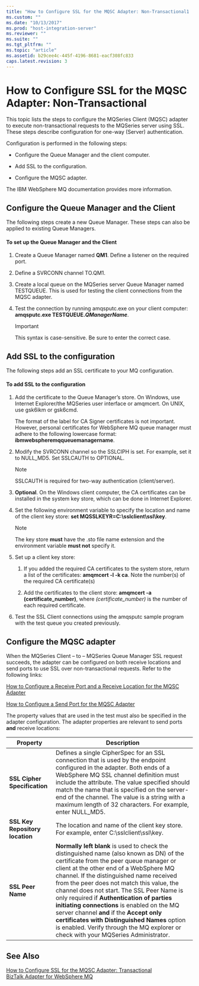 ```yaml
---
title: "How to Configure SSL for the MQSC Adapter: Non-Transactional1 | Microsoft Docs"
ms.custom: ""
ms.date: "10/13/2017"
ms.prod: "host-integration-server"
ms.reviewer: ""
ms.suite: ""
ms.tgt_pltfrm: ""
ms.topic: "article"
ms.assetid: b29cee4c-445f-4196-8681-eacf308fc833
caps.latest.revision: 3
---
```

# How to Configure SSL for the MQSC Adapter: Non-Transactional
This topic lists the steps to configure the MQSeries Client (MQSC) adapter to execute non-transactional requests to the MQSeries server using SSL. These steps describe configuration for one-way (Server) authentication.  
  
 Configuration is performed in the following steps:  
  
-   Configure the Queue Manager and the client computer.  
  
-   Add SSL to the configuration.  
  
-   Configure the MQSC adapter.  
  
 The IBM WebSphere MQ documentation provides more information.  
  
## Configure the Queue Manager and the Client  
 The following steps create a new Queue Manager. These steps can also be applied to existing Queue Managers.  
  
#### To set up the Queue Manager and the Client  
  
1.  Create a Queue Manager named **QM1**. Define a listener on the required port.  
  
2.  Define a SVRCONN channel TO.QM1.  
  
3.  Create a local queue on the MQSeries server Queue Manager named TESTQUEUE. This is used for testing the client connections from the MQSC adapter.  
  
4.  Test the connection by running amqsputc.exe on your client computer: **amqsputc.exe TESTQUEUE.*QManagerName***.  
  
    > [!IMPORTANT]
    >  This syntax is case-sensitive. Be sure to enter the correct case.  
  
## Add SSL to the configuration  
 The following steps add an SSL certificate to your MQ configuration.  
  
#### To add SSL to the configuration  
  
1.  Add the certificate to the Queue Manager’s store. On Windows, use Internet Explorer/the MQSeries user interface or amqmcert. On UNIX, use gsk6ikm or gsk6cmd.  
  
     The format of the label for CA Signer certificates is not important. However, personal certificates for WebSphere MQ queue manager must adhere to the following lowercase format: **ibmwebspheremqqueuemanagername**.  
  
2.  Modify the SVRCONN channel so the SSLCIPH is set. For example, set it to NULL_MD5. Set SSLCAUTH to OPTIONAL.  
  
    > [!NOTE]
    >  SSLCAUTH is required for two-way authentication (client/server).  
  
3.  **Optional**. On the Windows client computer, the CA certificates can be installed in the system key store, which can be done in Internet Explorer.  
  
4.  Set the following environment variable to specify the location and name of the client key store: **set MQSSLKEYR=C:\sslclient\ssl\key**.  
  
    > [!NOTE]
    >  The key store **must** have the .sto file name extension and the environment variable **must not** specify it.  
  
5.  Set up a client key store:  
  
    1.  If you added the required CA certificates to the system store, return a list of the certificates: **amqmcert -l -k ca**. Note the number(s) of the required CA certificate(s)  
  
    2.  Add the certificates to the client store: **amqmcert -a (certificate_number)**, where *(certificate_number)* is the number of each required certificate.  
  
6.  Test the SSL Client connections using the amqsputc sample program with the test queue you created previously.  
  
## Configure the MQSC adapter  
 When the MQSeries Client – to – MQSeries Queue Manager SSL request succeeds, the adapter can be configured on both receive locations and send ports to use SSL over non-transactional requests. Refer to the following links:  
  
 [How to Configure a Receive Port and a Receive Location for the MQSC Adapter](../core/how-to-configure-a-receive-port-and-a-receive-location-for-the-mqsc-adapter.md)  
  
 [How to Configure a Send Port for the MQSC Adapter](../core/how-to-configure-a-send-port-for-the-mqsc-adapter.md)  
  
 The property values that are used in the test must also be specified in the adapter configuration. The adapter properties are relevant to send ports **and** receive locations:  
  
|Property|Description|  
|--------------|-----------------|  
|**SSL Cipher Specification**|Defines a single CipherSpec for an SSL connection that is used by the endpoint configured in the adapter. Both ends of a WebSphere MQ SSL channel definition must include the attribute. The value specified should match the name that is specified on the server-end of the channel. The value is a string with a maximum length of 32 characters.  For example, enter  NULL_MD5.|  
|**SSL Key Repository location**|The location and name of the client key store. For example, enter C:\sslclient\ssl\key.|  
|**SSL Peer Name**|**Normally left blank** is used to check the distinguished name (also known as DN) of the certificate from the peer queue manager or client at the other end of a WebSphere MQ channel. If the distinguished name received from the peer does not match this value, the channel does not start.  The SSL Peer Name is only required if **Authentication of parties initiating connections** is enabled on the MQ server channel **and** if the **Accept only certificates with Distinguished Names** option is enabled. Verify through the MQ explorer or check with your MQSeries Administrator.|  
  
## See Also  
 [How to Configure SSL for the MQSC Adapter: Transactional](../core/how-to-configure-ssl-for-the-mqsc-adapter-transactional.md)   
 [BizTalk Adapter for WebSphere MQ](../core/biztalk-adapter-for-websphere-mq.md)